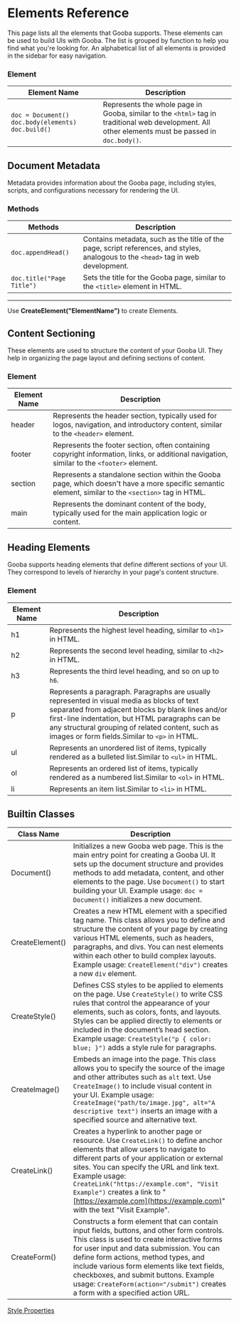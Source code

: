 



# Elements Reference

This page lists all the elements that Gooba supports. These elements can be used to build UIs with Gooba. The list is grouped by function to help you find what you're looking for. An alphabetical list of all elements is provided in the sidebar for easy navigation.


### Element


| Element Name | Description |
|--|--|
| ``doc = Document() doc.body(elements) doc.build()``| Represents the whole page in Gooba, similar to the `<html>` tag in traditional web development. All other elements must be passed in `doc.body()`. |


## Document Metadata

Metadata provides information about the Gooba page, including styles, scripts, and configurations necessary for rendering the UI.

### Methods

|Methods| Description |
|--|--|
| `doc.appendHead()` | Contains metadata, such as the title of the page, script references, and styles, analogous to the `<head>` tag in web development. |
| `doc.title("Page Title")` | Sets the title for the Gooba page, similar to the `<title>` element in HTML.|



---
Use **CreateElement("ElementName")** to create Elements.

## Content Sectioning

These elements are used to structure the content of your Gooba UI. They help in organizing the page layout and defining sections of content.

### Element

| Element Name | Description |
|--|--|
| header | Represents the header section, typically used for logos, navigation, and introductory content, similar to the `<header>` element. |
|footer | Represents the footer section, often containing copyright information, links, or additional navigation, similar to the `<footer>` element.|
|section | Represents a standalone section within the Gooba page, which doesn't have a more specific semantic element, similar to the `<section>` tag in HTML.|
|main | Represents the dominant content of the body, typically used for the main application logic or content.|


## Heading Elements

Gooba supports heading elements that define different sections of your UI. They correspond to levels of hierarchy in your page's content structure.

### Element
| Element Name | Description |
|--|--|
| h1 | Represents the highest level heading, similar to `<h1>` in HTML. |
|h2 | Represents the second level heading, similar to `<h2>` in HTML.|
|h3 | Represents the third level heading, and so on up to `h6`.|
|p|Represents a paragraph. Paragraphs are usually represented in visual media as blocks of text separated from adjacent blocks by blank lines and/or first-line indentation, but HTML paragraphs can be any structural grouping of related content, such as images or form fields.Similar to `<p>` in HTML.|
|ul|Represents an unordered list of items, typically rendered as a bulleted list.Similar to `<ul>` in HTML.|
|ol|Represents an ordered list of items, typically rendered as a numbered list.Similar to `<ol>` in HTML.|
|li|Represents an item list.Similar to `<li>` in HTML.|

## Builtin Classes
|Class Name| Description |
|--|--|
| Document() | Initializes a new Gooba web page. This is the main entry point for creating a Gooba UI. It sets up the document structure and provides methods to add metadata, content, and other elements to the page. Use `Document()` to start building your UI. Example usage: `doc = Document()` initializes a new document. |
| CreateElement() | Creates a new HTML element with a specified tag name. This class allows you to define and structure the content of your page by creating various HTML elements, such as headers, paragraphs, and divs. You can nest elements within each other to build complex layouts. Example usage: `CreateElement("div")` creates a new `div` element. |
| CreateStyle() | Defines CSS styles to be applied to elements on the page. Use `CreateStyle()` to write CSS rules that control the appearance of your elements, such as colors, fonts, and layouts. Styles can be applied directly to elements or included in the document’s head section. Example usage: `CreateStyle("p { color: blue; }")` adds a style rule for paragraphs. |
| CreateImage() | Embeds an image into the page. This class allows you to specify the source of the image and other attributes such as `alt` text. Use `CreateImage()` to include visual content in your UI. Example usage: `CreateImage("path/to/image.jpg", alt="A descriptive text")` inserts an image with a specified source and alternative text. |
| CreateLink() | Creates a hyperlink to another page or resource. Use `CreateLink()` to define anchor elements that allow users to navigate to different parts of your application or external sites. You can specify the URL and link text. Example usage: `CreateLink("https://example.com", "Visit Example")` creates a link to "[https://example.com](https://example.com)" with the text "Visit Example". |
| CreateForm() | Constructs a form element that can contain input fields, buttons, and other form controls. This class is used to create interactive forms for user input and data submission. You can define form actions, method types, and include various form elements like text fields, checkboxes, and submit buttons. Example usage: `CreateForm(action="/submit")` creates a form with a specified action URL. |


[Style Properties](StyleProperties.md) 